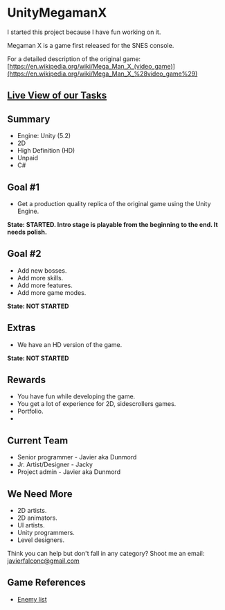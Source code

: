 # UnityMegamanX

I started this project because I have fun working on it.

Megaman X is a game first released for the SNES console.

For a detailed description of the original game: 
 [https://en.wikipedia.org/wiki/Mega_Man_X_(video_game)](https://en.wikipedia.org/wiki/Mega_Man_X_%28video_game%29)

[Live View of our Tasks](https://trello.com/b/id4gzSrT/megamanx-unity)
------------------------------------------------------------------------

Summary
-------
 - Engine: Unity (5.2)
 - 2D
 - High Definition (HD)
 - Unpaid
 - C#


Goal #1
-------

 - Get a production quality replica of the original game using the Unity
   Engine.

**State: STARTED. Intro stage is playable from the beginning to the end. It needs polish.**


Goal #2
-------

 - Add new bosses.
 - Add more skills.
 - Add more features.
 - Add more game modes.

**State: NOT STARTED**


Extras
------
 - We have an HD version of the game.

**State: NOT STARTED**

Rewards
------- 
 - You have fun while developing the game.
 - You get a lot of experience for 2D, sidescrollers games.
 - Portfolio.
 - 
Current Team
------------

 - Senior programmer - Javier aka Dunmord
 - Jr. Artist/Designer - Jacky
 - Project admin - Javier aka Dunmord

We Need More
------------

 - 2D artists.
 - 2D animators.
 - UI artists.
 - Unity programmers.
 - Level designers.

Think you can help but don't fall in any category? Shoot me an email: javierfalconc@gmail.com

Game References
---------------

 - [Enemy list](http://strategywiki.org/wiki/Mega_Man_X/Enemies)
